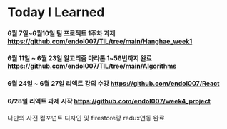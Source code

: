 # Today I Learned

#### 6월 7일~6월10일 팀 프로젝트 1주차 과제 https://github.com/endol007/TIL/tree/main/Hanghae_week1

#### 6월 11일 ~ 6월 23일 알고리즘 마라톤 1~56번까지 완료 https://github.com/endol007/TIL/tree/main/Algorithms 

#### 6월 24일 ~ 6월 27일 리액트 강의 수강 https://github.com/endol007/React

#### 6/28일 리액트 과제 시작 https://github.com/endol007/week4_project
나만의 사전 컴포넌트 디자인 및 firestore랑 redux연동 완료  
